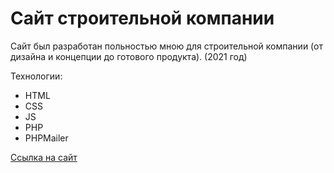 # Сайт строительной компании

Сайт был разработан польностью мною для строительной компании (от дизайна и концепции до готового продукта). (2021 год)

Технологии:
* HTML
* CSS
* JS
* PHP
* PHPMailer

[Ссылка на сайт](https://stroycompany.github.io)
